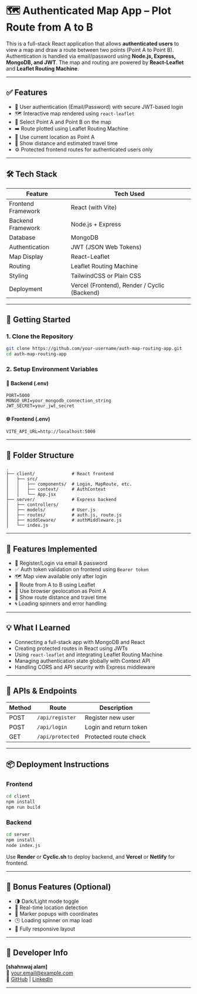
# 🗺️ Authenticated Map App – Plot Route from A to B

This is a full-stack React application that allows **authenticated users** to view a map and draw a route between two points (Point A to Point B). Authentication is handled via email/password using **Node.js, Express, MongoDB, and JWT**. The map and routing are powered by **React-Leaflet** and **Leaflet Routing Machine**.

---

## ✅ Features

- 🔐 User authentication (Email/Password) with secure JWT-based login
- 🗺️ Interactive map rendered using `react-leaflet`
- 📍 Select Point A and Point B on the map
- ➡️ Route plotted using Leaflet Routing Machine
- 📌 Use current location as Point A
- 📏 Show distance and estimated travel time
- ⚙️ Protected frontend routes for authenticated users only

---

## 🛠 Tech Stack

| Feature            | Tech Used                       |
|--------------------|---------------------------------|
| Frontend Framework | React (with Vite)               |
| Backend Framework  | Node.js + Express               |
| Database           | MongoDB                         |
| Authentication     | JWT (JSON Web Tokens)           |
| Map Display        | React-Leaflet                   |
| Routing            | Leaflet Routing Machine         |
| Styling            | TailwindCSS or Plain CSS        |
| Deployment         | Vercel (Frontend), Render / Cyclic (Backend) |

---

## 🚀 Getting Started

### 1. Clone the Repository

```bash
git clone https://github.com/your-username/auth-map-routing-app.git
cd auth-map-routing-app
```

### 2. Setup Environment Variables

#### 🔐 Backend (.env)

```env
PORT=5000
MONGO_URI=your_mongodb_connection_string
JWT_SECRET=your_jwt_secret
```

#### 🌐 Frontend (.env)

```env
VITE_API_URL=http://localhost:5000
```

---

## 🧱 Folder Structure

```
.
├── client/              # React frontend
│   ├── src/
│   │   ├── components/  # Login, MapRoute, etc.
│   │   ├── context/     # AuthContext
│   │   └── App.jsx
├── server/              # Express backend
│   ├── controllers/
│   ├── models/          # User.js
│   ├── routes/          # auth.js, route.js
│   ├── middleware/      # authMiddleware.js
│   └── index.js
```

---

## 🧪 Features Implemented

- 🔐 Register/Login via email & password
- ✅ Auth token validation on frontend using `Bearer token`
- 🗺️ Map view available only after login
- 📍 Route from A to B using Leaflet
- 🧭 Use browser geolocation as Point A
- 📏 Show route distance and travel time
- 🌀 Loading spinners and error handling

---

## 💡 What I Learned

- Connecting a full-stack app with MongoDB and React
- Creating protected routes in React using JWTs
- Using `react-leaflet` and integrating Leaflet Routing Machine
- Managing authentication state globally with Context API
- Handling CORS and API security with Express middleware

---

## 🧱 APIs & Endpoints

| Method | Route              | Description            |
|--------|--------------------|------------------------|
| POST   | `/api/register`    | Register new user      |
| POST   | `/api/login`       | Login and return token |
| GET    | `/api/protected`   | Protected route check  |

---

## 📦 Deployment Instructions

### Frontend

```bash
cd client
npm install
npm run build
```

### Backend

```bash
cd server
npm install
node index.js
```

Use **Render** or **Cyclic.sh** to deploy backend, and **Vercel** or **Netlify** for frontend.

---

## 🧩 Bonus Features (Optional)

- 🌗 Dark/Light mode toggle
- 🧭 Real-time location detection
- 🎯 Marker popups with coordinates
- 🕒 Loading spinner on map load
- 📱 Fully responsive layout

---

## 👋 Developer Info

**[shahnwaj alam]**  
📧 your.email@example.com  
🔗 [GitHub](https://github.com/your-username) | [LinkedIn](https://linkedin.com/in/your-profile)

---
